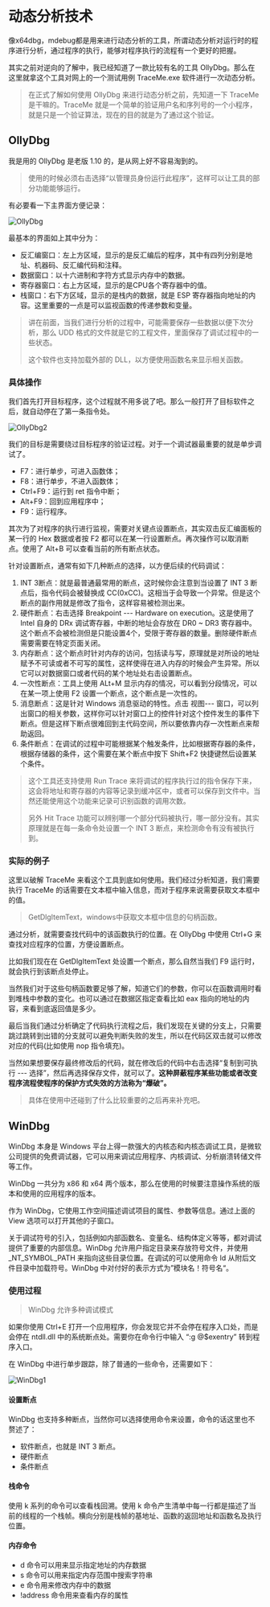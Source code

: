 # 动态分析技术

像x64dbg，mdebug都是用来进行动态分析的工具，所谓动态分析对运行时的程序进行分析，通过程序的执行，能够对程序执行的流程有一个更好的把握。

其实之前对逆向的了解中，我已经知道了一款比较有名的工具 OllyDbg。那么在这里就拿这个工具对网上的一个测试用例 TraceMe.exe 软件进行一次动态分析。

> 在正式了解如何使用 OllyDbg 来进行动态分析之前，先知道一下 TraceMe 是干嘛的。TraceMe 就是一个简单的验证用户名和序列号的一个小程序，就是只是一个验证算法，现在的目的就是为了通过这个验证。

##  OllyDbg

我是用的 OllyDbg 是老版 1.10 的，是从网上好不容易淘到的。

> 使用的时候必须右击选择“以管理员身份运行此程序”，这样可以让工具的部分功能能够运行。

有必要看一下主界面方便记录：

![OllyDbg](../img/OllyDbg.png)

最基本的界面如上其中分为：

* 反汇编窗口：左上方区域，显示的是反汇编后的程序，其中有四列分别是地址、机器码、反汇编代码和注释。
* 数据窗口：以十六进制和字符方式显示内存中的数据。
* 寄存器窗口：右上方区域，显示的是CPU各个寄存器中的值。
* 栈窗口：右下方区域，显示的是栈内的数据，就是 ESP 寄存器指向地址的内容。这里重要的一点是可以监视函数的传递参数和变量。

> 讲在前面，当我们进行分析的过程中，可能需要保存一些数据以便下次分析，那么 UDD 格式的文件就是它的工程文件，里面保存了调试过程中的一些状态。
>
> 这个软件也支持加载外部的 DLL，以方便使用函数名来显示相关函数。

### 具体操作

我们首先打开目标程序，这个过程就不用多说了吧。那么一般打开了目标软件之后，就自动停在了第一条指令处。

![OllyDbg2](../img/OllyDbg2.png)

我们的目标是需要绕过目标程序的验证过程。对于一个调试器最重要的就是单步调试了。

* F7：进行单步，可进入函数体；
* F8：进行单步，不进入函数体；
* Ctrl+F9：运行到 ret 指令中断；
* Alt+F9：回到应用程序中；
* F9：运行程序。

其次为了对程序的执行进行监视，需要对关键点设置断点，其实双击反汇编面板的某一行的 Hex 数据或者按 F2 都可以在某一行设置断点。再次操作可以取消断点。使用了 Alt+B 可以查看当前的所有断点状态。

针对设置断点，通常有如下几种断点的选择，以方便后续的代码调试：

1. INT 3断点：就是最普通最常用的断点，这时候你会注意到当设置了 INT 3 断点后，指令代码会被替换成 CC(0xCC)。这相当于会导致一个异常。但是这个断点的副作用就是修改了指令，这样容易被检测出来。
2. 硬件断点：右击选择 Breakpoint --- Hardware on execution。这是使用了 Intel 自身的 DRx 调试寄存器，中断的地址会存放在 DR0 ~ DR3 寄存器中。这个断点不会被检测但是只能设置4个，受限于寄存器的数量。删除硬件断点需要需要在特定页面关闭。
3. 内存断点：这个断点时针对内存的访问，包括读与写，原理就是对所设的地址赋予不可读或者不可写的属性，这样使得在进入内存的时候会产生异常。所以它可以对数据窗口或者代码的某个地址处右击设置断点。
4. 一次性断点：工具上使用 ALt+M 显示内存的情况，可以看到分段情况，可以在某一项上使用 F2 设置一个断点，这个断点是一次性的。
5. 消息断点：这是针对 Windows 消息驱动的特性。点击 视图--- 窗口，可以列出窗口的相关参数，这样你可以针对窗口上的控件针对这个控件发生的事件下断点。但是这样下断点很难回到主代码空间，所以要依靠内存一次性断点来帮助返回。
6. 条件断点：在调试的过程中可能根据某个触发条件，比如根据寄存器的条件，根据存储器的条件，这个需要在某个断点中按下 Shift+F2 快捷键然后设置某个条件。

> 这个工具还支持使用 Run Trace 来将调试的程序执行过的指令保存下来，这会将地址和寄存器的内容等记录到缓冲区中，或者可以保存到文件中。当然还能使用这个功能来记录可识别函数的调用次数。
>
> 另外 Hit Trace 功能可以辨别哪一个部分代码被执行，哪一部分没有。其实原理就是在每一条命令处设置一个 INT 3 断点，来检测命令有没有被执行到。

### 实际的例子

这里以破解 TraceMe 来看这个工具到底如何使用。我们经过分析知道，我们需要执行 TraceMe 的话需要在文本框中输入信息，而对于程序来说需要获取文本框中的值。

>GetDlgItemText，windows中获取文本框中信息的句柄函数。

通过分析，就需要查找代码中的该函数执行的位置。在 OllyDbg 中使用 Ctrl+G 来查找对应程序的位置，方便设置断点。

比如我们现在在 GetDlgItemText 处设置一个断点，那么自然当我们 F9 运行时，就会执行到该断点处停止。

当然我们对于这些句柄函数要足够了解，知道它们的参数，你可以在函数调用时看到堆栈中参数的变化。也可以通过在数据区指定查看比如 eax 指向的地址的内容，来看到底返回值是多少。

最后当我们通过分析确定了代码执行流程之后，我们发现在关键的分支上，只需要跳过跳转到出错的分支就可以避免判断失败的发生，所以在代码区双击就可以修改对应的代码(比如使用 nop 指令填充)。

当然如果想要保存最终修改后的代码，就在修改后的代码中右击选择“复制到可执行 --- 选择”，然后再选择保存文件，就可以了。**这种屏蔽程序某些功能或者改变程序流程使程序的保护方式失效的方法称为“爆破”。**

> 具体在使用中还碰到了什么比较重要的之后再来补充吧。

## WinDbg

WinDbg 本身是 Windows 平台上得一款强大的内核态和内核态调试工具，是微软公司提供的免费调试器，它可以用来调试应用程序、内核调试、分析崩溃转储文件等工作。

WinDbg 一共分为 x86 和 x64 两个版本，那么在使用的时候要注意操作系统的版本和使用的应用程序的版本。

作为 WinDbg，它使用工作空间描述调试项目的属性、参数等信息。通过上面的 View 选项可以打开其他的子窗口。

关于调试符号的引入，包括例如内部函数名、变量名、结构体定义等等，都对调试提供了重要的内部信息。WinDbg 允许用户指定目录来存放符号文件，并使用 _NT_SYMBOL_PATH 来指向这些目录位置。在调试的可以使用命令 ld 从附后文件目录中加载符号。WinDbg 中对付好的表示方式为”模块名！符号名“。

### 使用过程

> WinDbg 允许多种调试模式

如果你使用 Ctrl+E 打开一个应用程序，你会发现它并不会停在程序入口处，而是会停在 ntdll.dll 中的系统断点处。需要你在命令行中输入 “:g @$exentry” 转到程序入口。

在 WinDbg 中进行单步跟踪，除了普通的一些命令，还需要如下：

![WinDbg1](../img/WinDbg1.png)

#### 设置断点

WinDbg 也支持多种断点，当然你可以选择使用命令来设置，命令的话这里也不赘述了：

* 软件断点，也就是 INT 3 断点。
* 硬件断点
* 条件断点

#### 栈命令

使用 k 系列的命令可以查看栈回溯。使用 k 命令产生清单中每一行都是描述了当前的线程的一个栈帧。横向分别是栈帧的基地址、函数的返回地址和函数名及执行位置。

#### 内存命令

* d 命令可以用来显示指定地址的内存数据
* s 命令可以用来指定内存范围中搜索字符串
* e 命令用来修改内存中的数据
* !address 命令用来查看内存的属性

